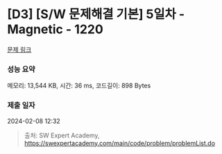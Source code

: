 # [D3] [S/W 문제해결 기본] 5일차 - Magnetic - 1220 

[문제 링크](https://swexpertacademy.com/main/code/problem/problemDetail.do?contestProbId=AV14hwZqABsCFAYD) 

### 성능 요약

메모리: 13,544 KB, 시간: 36 ms, 코드길이: 898 Bytes

### 제출 일자

2024-02-08 12:32



> 출처: SW Expert Academy, https://swexpertacademy.com/main/code/problem/problemList.do